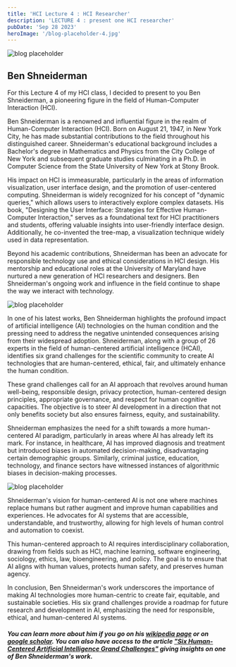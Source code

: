 ```yaml
---
title: 'HCI Lecture 4 : HCI Researcher'
description: 'LECTURE 4 : present one HCI researcher'
pubDate: 'Sep 28 2023'
heroImage: '/blog-placeholder-4.jpg'
---
```


![blog placeholder](/Ben.jpg)

## Ben Shneiderman

For this Lecture 4 of my HCI class, I decided to present to you Ben Shneiderman, a pioneering figure in the field of Human-Computer Interaction (HCI). 

Ben Shneiderman is a renowned and influential figure in the realm of Human-Computer Interaction (HCI). Born on August 21, 1947, in New York City, he has made substantial contributions to the field throughout his distinguished career. Shneiderman's educational background includes a Bachelor's degree in Mathematics and Physics from the City College of New York and subsequent graduate studies culminating in a Ph.D. in Computer Science from the State University of New York at Stony Brook.

His impact on HCI is immeasurable, particularly in the areas of information visualization, user interface design, and the promotion of user-centered computing. Shneiderman is widely recognized for his concept of "dynamic queries," which allows users to interactively explore complex datasets. His book, "Designing the User Interface: Strategies for Effective Human-Computer Interaction," serves as a foundational text for HCI practitioners and students, offering valuable insights into user-friendly interface design. Additionally, he co-invented the tree-map, a visualization technique widely used in data representation.

Beyond his academic contributions, Shneiderman has been an advocate for responsible technology use and ethical considerations in HCI design. His mentorship and educational roles at the University of Maryland have nurtured a new generation of HCI researchers and designers. Ben Shneiderman's ongoing work and influence in the field continue to shape the way we interact with technology.

![blog placeholder](/HCI.jpg)

In one of his latest works, Ben Shneiderman highlights the profound impact of artificial intelligence (AI) technologies on the human condition and the pressing need to address the negative unintended consequences arising from their widespread adoption. Shneiderman, along with a group of 26 experts in the field of human-centered artificial intelligence (HCAI), identifies six grand challenges for the scientific community to create AI technologies that are human-centered, ethical, fair, and ultimately enhance the human condition.

These grand challenges call for an AI approach that revolves around human well-being, responsible design, privacy protection, human-centered design principles, appropriate governance, and respect for human cognitive capacities. The objective is to steer AI development in a direction that not only benefits society but also ensures fairness, equity, and sustainability.

Shneiderman emphasizes the need for a shift towards a more human-centered AI paradigm, particularly in areas where AI has already left its mark. For instance, in healthcare, AI has improved diagnosis and treatment but introduced biases in automated decision-making, disadvantaging certain demographic groups. Similarly, criminal justice, education, technology, and finance sectors have witnessed instances of algorithmic biases in decision-making processes.

![blog placeholder](/AI.jpg)

Shneiderman's vision for human-centered AI is not one where machines replace humans but rather augment and improve human capabilities and experiences. He advocates for AI systems that are accessible, understandable, and trustworthy, allowing for high levels of human control and automation to coexist.

This human-centered approach to AI requires interdisciplinary collaboration, drawing from fields such as HCI, machine learning, software engineering, sociology, ethics, law, bioengineering, and policy. The goal is to ensure that AI aligns with human values, protects human safety, and preserves human agency.

In conclusion, Ben Shneiderman's work underscores the importance of making AI technologies more human-centric to create fair, equitable, and sustainable societies. His six grand challenges provide a roadmap for future research and development in AI, emphasizing the need for responsible, ethical, and human-centered AI systems.

##### You can learn more about him if you go on his <a href="https://en.wikipedia.org/wiki/Ben_Shneiderman">wikipedia page</a> or on <a href="https://scholar.google.com/citations?user=h4i4fh8AAAAJ&hl=fr&oi=ao">google scholar</a>. You can also have access to the article <a href="https://www.tandfonline.com/doi/epdf/10.1080/10447318.2022.2153320?needAccess=true">"Six Human-Centered Artificial Intelligence Grand Challenges"</a> giving insights on one of Ben Shneiderman's work.